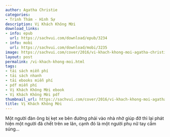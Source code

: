 ```yaml
---
author: Agatha Christie
categories:
- Trinh Thám - Hình Sự
description: Vị Khách Không Mời
download_links:
- info: epub
  url: https://sachvui.com/download/epub/3234
- info: mobi
  url: https://sachvui.com/download/mobi/3235
image: https://sachvui.com/cover/2016/vi-khach-khong-moi-agatha-christie.jpg
layout: post
permalink: /vi-khach-khong-moi.html
tags:
- tải sách miễn phí
- tải sách nhanh
- tải ebooks miễn phí
- pdf miễn phí
- Vị Khách Không Mời ebook
- Vị Khách Không Mời pdf
thumbnail_url: https://sachvui.com/cover/2016/vi-khach-khong-moi-agatha-christie.jpg
title: Vị Khách Không Mời
---
```


 <div class="item-desc text-justify"> <p>Một người đàn ông bị kẹt xe bên đường phải vào nhà nhờ giúp đỡ thì lại phát hiện một người đã chết trên xe lăn, cạnh đó là một người phụ nữ tay cầm súng...<br> </p> </div>